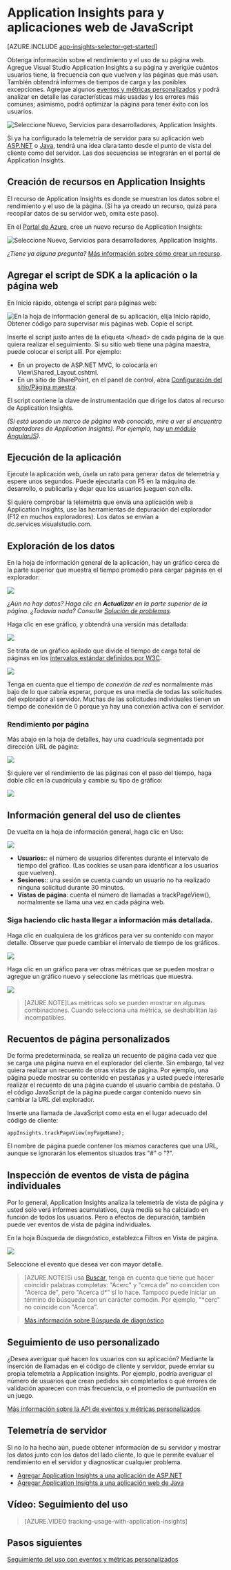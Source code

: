 <properties 
	pageTitle="Application Insights para y aplicaciones web de JavaScript" 
	description="Obtenga recuentos de sesiones y vistas de página, además de datos de cliente web, y realice el seguimiento de los patrones de uso. Detecte problemas de rendimiento y excepciones en páginas web de JavaScript." 
	services="application-insights" 
    documentationCenter=""
	authors="alancameronwills" 
	manager="ronmart"/>

<tags 
	ms.service="application-insights" 
	ms.workload="tbd" 
	ms.tgt_pltfrm="ibiza" 
	ms.devlang="na" 
	ms.topic="article" 
	ms.date="06/03/2015" 
	ms.author="awills"/>
 
# Application Insights para y aplicaciones web de JavaScript

[AZURE.INCLUDE [app-insights-selector-get-started](../../includes/app-insights-selector-get-started.md)]

Obtenga información sobre el rendimiento y el uso de su página web. Agregue Visual Studio Application Insights a su página y averigüe cuántos usuarios tiene, la frecuencia con que vuelven y las páginas que más usan. También obtendrá informes de tiempos de carga y las posibles excepciones. Agregue algunos [eventos y métricas personalizados][track] y podrá analizar en detalle las características más usadas y los errores más comunes; asimismo, podrá optimizar la página para tener éxito con los usuarios.

![Seleccione Nuevo, Servicios para desarrolladores, Application Insights.](./media/app-insights-javascript/16-page-views.png)

Si ya ha configurado la telemetría de servidor para su aplicación web [ASP.NET][greenbrown] o [Java][java], tendrá una idea clara tanto desde el punto de vista del cliente como del servidor. Las dos secuencias se integrarán en el portal de Application Insights.

## Creación de recursos en Application Insights

El recurso de Application Insights es donde se muestran los datos sobre el rendimiento y el uso de la página. (Si ha ya creado un recurso, quizá para recopilar datos de su servidor web, omita este paso).

En el [Portal de Azure](http://portal.azure.com), cree un nuevo recurso de Application Insights:

![Seleccione Nuevo, Servicios para desarrolladores, Application Insights.](./media/app-insights-javascript/01-create.png)

*¿Tiene ya alguna pregunta?* [Más información sobre cómo crear un recurso][new].


## Agregar el script de SDK a la aplicación o la página web

En Inicio rápido, obtenga el script para páginas web:

![En la hoja de información general de su aplicación, elija Inicio rápido, Obtener código para supervisar mis páginas web. Copie el script.](./media/app-insights-javascript/02-monitor-web-page.png)

Inserte el script justo antes de la etiqueta &lt;/head&gt; de cada página de la que quiera realizar el seguimiento. Si su sitio web tiene una página maestra, puede colocar el script allí. Por ejemplo:

* En un proyecto de ASP.NET MVC, lo colocaría en View\Shared_Layout.cshtml.
* En un sitio de SharePoint, en el panel de control, abra [Configuración del sitio/Página maestra](app-insights-sharepoint.md).

El script contiene la clave de instrumentación que dirige los datos al recurso de Application Insights.

*(Si está usando un marco de página web conocido, mire a ver si encuentra adaptadores de Application Insights). Por ejemplo, hay [un módulo AngularJS](http://ngmodules.org/modules/angular-appinsights)).*

 
## <a name="run"></a>Ejecución de la aplicación

Ejecute la aplicación web, úsela un rato para generar datos de telemetría y espere unos segundos. Puede ejecutarla con F5 en la máquina de desarrollo, o publicarla y dejar que los usuarios jueguen con ella.

Si quiere comprobar la telemetría que envía una aplicación web a Application Insights, use las herramientas de depuración del explorador (F12 en muchos exploradores). Los datos se envían a dc.services.visualstudio.com.

## Exploración de los datos

En la hoja de información general de la aplicación, hay un gráfico cerca de la parte superior que muestra el tiempo promedio para cargar páginas en el explorador:


![](./media/app-insights-javascript/05-browser-page-load.png)


*¿Aún no hay datos? Haga clic en **Actualizar** en la parte superior de la página. ¿Todavía nada? Consulte [Solución de problemas][qna].*

Haga clic en ese gráfico, y obtendrá una versión más detallada:

![](./media/app-insights-javascript/07-client-perf.png)

Se trata de un gráfico apilado que divide el tiempo de carga total de páginas en los [intervalos estándar definidos por W3C](http://www.w3.org/TR/navigation-timing/#processing-model).

![](./media/app-insights-javascript/08-client-split.png)

Tenga en cuenta que el tiempo de *conexión de red* es normalmente más bajo de lo que cabría esperar, porque es una media de todas las solicitudes del explorador al servidor. Muchas de las solicitudes individuales tienen un tiempo de conexión de 0 porque ya hay una conexión activa con el servidor.


### Rendimiento por página

Más abajo en la hoja de detalles, hay una cuadrícula segmentada por dirección URL de página:


![](./media/app-insights-javascript/09-page-perf.png)

Si quiere ver el rendimiento de las páginas con el paso del tiempo, haga doble clic en la cuadrícula y cambie su tipo de gráfico:

![](./media/app-insights-javascript/10-page-perf-area.png)

## Información general del uso de clientes

De vuelta en la hoja de información general, haga clic en Uso:

![](./media/app-insights-javascript/14-usage.png)

* **Usuarios:**: el número de usuarios diferentes durante el intervalo de tiempo del gráfico. (Las cookies se usan para identificar a los usuarios que vuelven).
* **Sesiones:**: una sesión se cuenta cuando un usuario no ha realizado ninguna solicitud durante 30 minutos.
* **Vistas de página**: cuenta el número de llamadas a trackPageView(), normalmente se llama una vez en cada página web.


### Siga haciendo clic hasta llegar a información más detallada.

Haga clic en cualquiera de los gráficos para ver su contenido con mayor detalle. Observe que puede cambiar el intervalo de tiempo de los gráficos.

![](./media/app-insights-javascript/appinsights-49usage.png)


Haga clic en un gráfico para ver otras métricas que se pueden mostrar o agregue un gráfico nuevo y seleccione las métricas que muestra.

![](./media/app-insights-javascript/appinsights-63usermetrics.png)

> [AZURE.NOTE]Las métricas solo se pueden mostrar en algunas combinaciones. Cuando selecciona una métrica, se deshabilitan las incompatibles.



## Recuentos de página personalizados

De forma predeterminada, se realiza un recuento de página cada vez que se carga una página nueva en el explorador del cliente. Sin embargo, tal vez quiera realizar un recuento de otras vistas de página. Por ejemplo, una página puede mostrar su contenido en pestañas y a usted puede interesarle realizar el recuento de una página cuando el usuario cambia de pestaña. O el código JavaScript de la página puede cargar contenido nuevo sin cambiar la URL del explorador.

Inserte una llamada de JavaScript como esta en el lugar adecuado del código de cliente:

    appInsights.trackPageView(myPageName);

El nombre de página puede contener los mismos caracteres que una URL, aunque se ignorarán los elementos situados tras "#" o "?".


## Inspección de eventos de vista de página individuales

Por lo general, Application Insights analiza la telemetría de vista de página y usted solo verá informes acumulativos, cuya media se ha calculado en función de todos los usuarios. Pero a efectos de depuración, también puede ver eventos de vista de página individuales.

En la hoja Búsqueda de diagnóstico, establezca Filtros en Vista de página.

![](./media/app-insights-javascript/12-search-pages.png)

Seleccione el evento que desea ver con mayor detalle.

> [AZURE.NOTE]Si usa [Buscar][diagnostic], tenga en cuenta que tiene que hacer coincidir palabras completas: "Acerc" y "cerca de" no coinciden con "Acerca de", pero "Acerca d*" sí lo hace. Tampoco puede iniciar un término de búsqueda con un carácter comodín. Por ejemplo, "*cerc" no coincide con "Acerca".

> [Más información sobre Búsqueda de diagnóstico][diagnostic]

## Seguimiento de uso personalizado

¿Desea averiguar qué hacen los usuarios con su aplicación? Mediante la inserción de llamadas en el código de cliente y servidor, puede enviar su propia telemetría a Application Insights. Por ejemplo, podría averiguar el número de usuarios que crean pedidos sin completarlos o qué errores de validación aparecen con más frecuencia, o el promedio de puntuación en un juego.

[Más información sobre la API de eventos y métricas personalizados][track].

## Telemetría de servidor

Si no lo ha hecho aún, puede obtener información de su servidor y mostrar los datos junto con los datos del lado cliente, lo que le permite evaluar el rendimiento en el servidor y diagnosticar cualquier problema.

* [Agregar Application Insights a una aplicación de ASP.NET][greenbrown]
* [Agregar Application Insights a una aplicación web de Java][java]


## <a name="video"></a> Vídeo: Seguimiento del uso

> [AZURE.VIDEO tracking-usage-with-application-insights]

## <a name="next"></a> Pasos siguientes

[Seguimiento del uso con eventos y métricas personalizados][track]




<!--Link references-->

[diagnostic]: app-insights-diagnostic-search.md
[greenbrown]: app-insights-start-monitoring-app-health-usage.md
[java]: app-insights-java-get-started.md
[new]: app-insights-create-new-resource.md
[qna]: app-insights-troubleshoot-faq.md
[track]: app-insights-custom-events-metrics-api.md

 
<!--HONumber=62-->